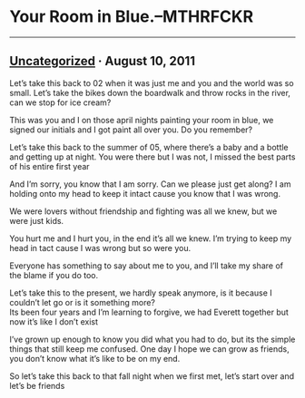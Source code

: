 # Your Room in Blue.–MTHRFCKR

---

## [Uncategorized](https://whoisdsmith.ctrlaltback.space/category/uncategorized/) · August 10, 2011

Let’s take this back to 02 when it was just me and you and the world was so small. Let’s take the bikes down the boardwalk and throw rocks in the river, can we stop for ice cream?

This was you and I on those april nights painting your room in blue, we signed our initials and I got paint all over you. Do you remember?

Let’s take this back to the summer of 05, where there’s a baby and a bottle and getting up at night. You were there but I was not, I missed the best parts of his entire first year

And I’m sorry, you know that I am sorry. Can we please just get along? I am holding onto my head to keep it intact cause you know that I was wrong.

We were lovers without friendship and fighting was all we knew, but we were just kids.

You hurt me and I hurt you, in the end it’s all we knew. I’m trying to keep my head in tact cause I was wrong but so were you.

Everyone has something to say about me to you, and I’ll take my share of the blame if you do too.

Let’s take this to the present, we hardly speak anymore, is it because I couldn’t let go or is it something more?  
Its been four years and I’m learning to forgive, we had Everett together but now it’s like I don’t exist

I’ve grown up enough to know you did what you had to do, but its the simple things that still keep me confused. One day I hope we can grow as friends, you don’t know what it’s like to be on my end.

So let’s take this back to that fall night when we first met, let’s start over and let’s be friends
